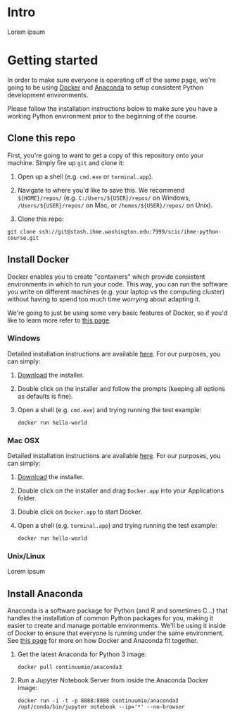 Intro
=====
Lorem ipsum

Getting started
===============
In order to make sure everyone is operating off of the same page, we're going
to be using [Docker](https://www.docker.com/what-docker) and 
[Anaconda](https://www.continuum.io/anaconda-overview) to setup consistent
Python development environments.

Please follow the installation instructions below to make sure you have a 
working Python environment prior to the beginning of the course.

Clone this repo
---------------
First, you're going to want to get a copy of this repository onto your machine.
Simply fire up `git` and clone it:

1. Open up a shell (e.g. `cmd.exe` or `terminal.app`).

2. Navigate to where you'd like to save this. We recommend `${HOME}/repos/` 
    (e.g. `C:/Users/${USER}/repos/` on Windows, `/Users/${USER}/repos/` on 
    Mac, or `/homes/${USER}/repos/` on Unix).

3. Clone this repo:
  ```
  git clone ssh://git@stash.ihme.washington.edu:7999/scic/ihme-python-course.git
  ```

Install Docker
--------------
Docker enables you to create "containers" which provide consistent environments
in which to run your code. This way, you can run the software you write on 
different machines (e.g. your laptop vs the computing cluster) without 
having to spend too much time worrying about adapting it.

We're going to just be using some very basic features of Docker, so if you'd
like to learn more refer to 
[this page](https://docs.docker.com/engine/understanding-docker/).

### Windows
Detailed installation instructions are available
[here](https://docs.docker.com/docker-for-windows/). For our purposes, you can
simply:

1. [Download](https://download.docker.com/win/stable/InstallDocker.msi) the
    installer.

2. Double click on the installer and follow the prompts (keeping all options 
    as defaults is fine).

3. Open a shell (e.g. `cmd.exe`) and trying running the test example:
    ```
    docker run hello-world
    ```

### Mac OSX
Detailed installation instructions are available
[here](https://docs.docker.com/docker-for-mac/). For our purposes, you can
simply:

1. [Download](https://download.docker.com/mac/stable/Docker.dmg) the installer.

2. Double click on the installer and drag `Docker.app` into your Applications
    folder.

3. Double click on `Docker.app` to start Docker.

4. Open a shell (e.g. `terminal.app`) and trying running the test example:
    ```
    docker run hello-world
    ```

### Unix/Linux
Lorem ipsum

Install Anaconda
----------------
Anaconda is a software package for Python (and R and sometimes C...) that
handles the installation of common Python packages for you, making it easier
to create and manage portable environments. We'll be using it inside of Docker
to ensure that everyone is running under the same environment. See 
[this page](https://www.continuum.io/blog/developer-blog/anaconda-and-docker-better-together-reproducible-data-science) for more on how
Docker and Anaconda fit together.

1. Get the latest Anaconda for Python 3 image:
    ```
    docker pull continuumio/anaconda3
    ```

2. Run a Jupyter Notebook Server from inside the Anaconda Docker image:
    ```
    docker run -i -t -p 8888:8888 continuumio/anaconda3 /opt/conda/bin/jupyter notebook --ip='*' --no-browser
    ```
